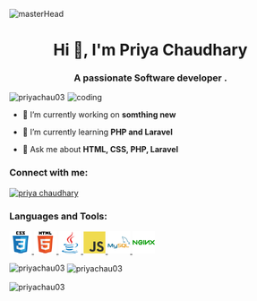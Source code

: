 ![masterHead](https://www.google.com/url?sa=i&url=https%3A%2F%2Fgithub.com%2Fraghavroshan%2Fraghavroshan&psig=AOvVaw0nSyLrASOFpG4XFLo7YrkI&ust=1725346561533000&source=images&cd=vfe&opi=89978449&ved=0CBEQjRxqFwoTCNC4lYnXo4gDFQAAAAAdAAAAABAf)
<h1 align="center">Hi 👋, I'm Priya Chaudhary</h1>
<h3 align="center">A passionate Software developer .</h3>
<img align ="right" alt="coding" width= "400" src="https://cdn.dribbble.com/users/4055494/screenshots/15215756/media/d2b66c4ca0192aa26d103448b3d1518b.gif">

<p align="left"> <img src="https://komarev.com/ghpvc/?username=priyachau03&label=Profile%20views&color=0e75b6&style=flat" alt="priyachau03" /> </p>

- 🔭 I’m currently working on **somthing new**

- 🌱 I’m currently learning **PHP and Laravel**

- 💬 Ask me about **HTML, CSS, PHP, Laravel**

<h3 align="left">Connect with me:</h3>
<p align="left">
<a href="https://linkedin.com/in/priya chaudhary" target="blank"><img align="center" src="https://raw.githubusercontent.com/rahuldkjain/github-profile-readme-generator/master/src/images/icons/Social/linked-in-alt.svg" alt="priya chaudhary" height="30" width="40" /></a>
</p>

<h3 align="left">Languages and Tools:</h3>
<p align="left"> <a href="https://www.w3schools.com/css/" target="_blank" rel="noreferrer"> <img src="https://raw.githubusercontent.com/devicons/devicon/master/icons/css3/css3-original-wordmark.svg" alt="css3" width="40" height="40"/> </a> <a href="https://www.w3.org/html/" target="_blank" rel="noreferrer"> <img src="https://raw.githubusercontent.com/devicons/devicon/master/icons/html5/html5-original-wordmark.svg" alt="html5" width="40" height="40"/> </a> <a href="https://www.java.com" target="_blank" rel="noreferrer"> <img src="https://raw.githubusercontent.com/devicons/devicon/master/icons/java/java-original.svg" alt="java" width="40" height="40"/> </a> <a href="https://developer.mozilla.org/en-US/docs/Web/JavaScript" target="_blank" rel="noreferrer"> <img src="https://raw.githubusercontent.com/devicons/devicon/master/icons/javascript/javascript-original.svg" alt="javascript" width="40" height="40"/> </a> <a href="https://www.mysql.com/" target="_blank" rel="noreferrer"> <img src="https://raw.githubusercontent.com/devicons/devicon/master/icons/mysql/mysql-original-wordmark.svg" alt="mysql" width="40" height="40"/> </a> <a href="https://www.nginx.com" target="_blank" rel="noreferrer"> <img src="https://raw.githubusercontent.com/devicons/devicon/master/icons/nginx/nginx-original.svg" alt="nginx" width="40" height="40"/> </a> </p>

<p><img align="left" src="https://github-readme-stats.vercel.app/api/top-langs?username=priyachau03&show_icons=true&locale=en&layout=compact" alt="priyachau03" /></p>

<p>&nbsp;<img align="center" src="https://github-readme-stats.vercel.app/api?username=priyachau03&show_icons=true&locale=en" alt="priyachau03" /></p>

<p><img align="center" src="https://github-readme-streak-stats.herokuapp.com/?user=priyachau03&" alt="priyachau03" /></p>
